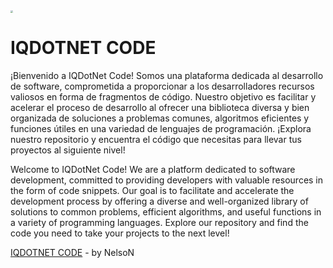 <img src="https://iqdotnet.net/iqcode/iqcode.png" style="zoom: 25%;" />

# IQDOTNET CODE
¡Bienvenido a IQDotNet Code! Somos una plataforma dedicada al desarrollo de software, comprometida a proporcionar a los desarrolladores recursos valiosos en forma de fragmentos de código. Nuestro objetivo es facilitar y acelerar el proceso de desarrollo al ofrecer una biblioteca diversa y bien organizada de soluciones a problemas comunes, algoritmos eficientes y funciones útiles en una variedad de lenguajes de programación. ¡Explora nuestro repositorio y encuentra el código que necesitas para llevar tus proyectos al siguiente nivel!

Welcome to IQDotNet Code! We are a platform dedicated to software development, committed to providing developers with valuable resources in the form of code snippets. Our goal is to facilitate and accelerate the development process by offering a diverse and well-organized library of solutions to common problems, efficient algorithms, and useful functions in a variety of programming languages. Explore our repository and find the code you need to take your projects to the next level!

[IQDOTNET CODE](https://www.facebook.com/IQDotNetCode) - by NelsoN

